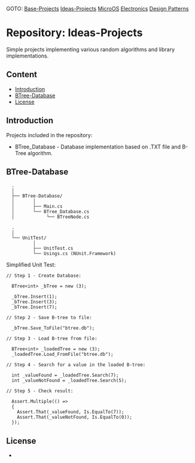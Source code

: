 GOTO: [Base-Projects](https://github.com/DamianKJKujawski/Base-Projects) [Ideas-Projects](https://github.com/DamianKJKujawski/Ideas-Projects) [MicroOS](https://github.com/DamianKJKujawski/MicroOS) [Electronics](https://github.com/DamianKJKujawski/Electronics) [Design Patterns](https://github.com/DamianKJKujawski/DesignPatterns)


# Repository: Ideas-Projects

  Simple projects implementing various random algorithms and library implementations.

## Content

  - [Introduction](#Introduction)
  - [BTree-Database](#BTree-Database)
  - [License](#License)

## Introduction

  Projects included in the repository: 
   - BTree_Database - Database implementation based on .TXT file and B-Tree algorithm.

## BTree-Database

```
  .
  │
  ├── BTree-Database/
  │       │
  │       ├── Main.cs
  │       └── BTree_Database.cs
  │            └── BTreeNode.cs

  .
  │
  └── UnitTest/
          │
          ├── UnitTest.cs
          └── Usings.cs (NUnit.Framework)

```

Simplified Unit Test:

```
// Step 1 - Create Database:

  BTree<int> _bTree = new (3);

  _bTree.Insert(1);
  _bTree.Insert(3);
  _bTree.Insert(7);

// Step 2 - Save B-tree to file:

  _bTree.Save_ToFile("btree.db");

// Step 3 - Load B-tree from file:

  BTree<int> _loadedTree = new (3);
  _loadedTree.Load_FromFile("btree.db");

// Step 4 - Search for a value in the loaded B-tree:

  int _valueFound = _loadedTree.Search(7);
  int _valueNotFound = _loadedTree.Search(5);

// Step 5 - Check result:

  Assert.Multiple(() =>
  {
    Assert.That(_valueFound, Is.EqualTo(7));
    Assert.That(_valueNotFound, Is.EqualTo(0));
  });

```


## License

-




